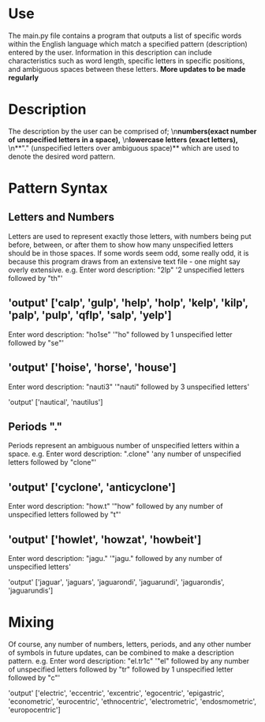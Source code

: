 # Use
The main.py file contains a program that outputs a list of specific words within the English language which match a specified pattern (description) entered by the user.
Information in this description can include characteristics such as word length, specific letters in specific positions, and ambiguous spaces between these letters.
**More updates to be made regularly**
# Description
The description by the user can be comprised of;
\n**numbers(exact number of unspecified letters in a space),**
\n**lowercase letters (exact letters),**
\n**"." (unspecified letters over ambiguous space)**
which are used to denote the desired word pattern.
# Pattern Syntax
## Letters and Numbers
Letters are used to represent exactly those letters, with numbers being put before, between, or after them to show how many unspecified letters should be in those spaces.
If some words seem odd, some really odd, it is because this program draws from an extensive text file - one might say overly extensive.
e.g.
Enter word description: "2lp" 
'2 unspecified letters followed by "th"'

'output'
['calp', 'gulp', 'help', 'holp', 'kelp', 'kilp', 'palp', 'pulp', 'qflp', 'salp', 'yelp']
---------------------------------------
Enter word description: "ho1se"
'"ho" followed by 1 unspecified letter followed by "se"'

'output'
['hoise', 'horse', 'house']
---------------------------------------
Enter word description: "nauti3" 
'"nauti" followed by 3 unspecified letters'

'output'
['nautical', 'nautilus']
## Periods "."
Periods represent an ambiguous number of unspecified letters within a space.
e.g.
Enter word description: ".clone" 
'any number of unspecified letters followed by "clone"'

'output'
['cyclone', 'anticyclone']
---------------------------------------
Enter word description: "how.t"
'"how" followed by any number of unspecified letters followed by "t"'

'output'
['howlet', 'howzat', 'howbeit']
---------------------------------------
Enter word description: "jagu." 
'"jagu." followed by any number of unspecified letters'

'output'
['jaguar', 'jaguars', 'jaguarondi', 'jaguarundi', 'jaguarondis', 'jaguarundis']

# Mixing
Of course, any number of numbers, letters, periods, and any other number of symbols in future updates, can be combined to make a description pattern.
e.g.
Enter word description: "el.tr1c" 
'"el" followed by any number of unspecified letters followed by "tr" followed by 1 unspecified letter followed by "c"'

'output'
['electric', 'eccentric', 'excentric', 'egocentric', 'epigastric', 'econometric', 'eurocentric', 'ethnocentric', 'electrometric', 'endosmometric', 'europocentric']

